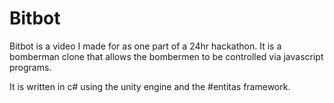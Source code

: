 # Bitbot

Bitbot is a video I made for as one part of a 24hr hackathon. It is a bomberman clone that allows the bombermen to be
controlled via javascript programs.

It is written in c# using the unity engine and the #entitas framework.
